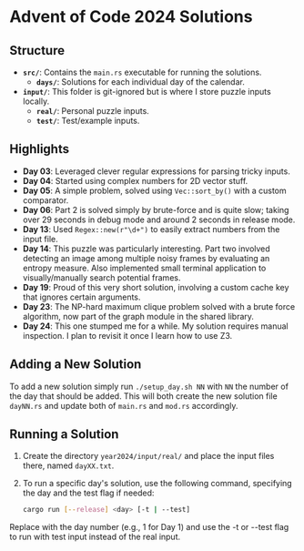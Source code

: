 # Advent of Code 2024 Solutions

## Structure

- **`src/`**: Contains the `main.rs` executable for running the solutions.
  - **`days/`**: Solutions for each individual day of the calendar.
- **`input/`**: This folder is git-ignored but is where I store puzzle inputs locally.
  - **`real/`**: Personal puzzle inputs.
  - **`test/`**: Test/example inputs.

## Highlights

- **Day 03**: Leveraged clever regular expressions for parsing tricky inputs.
- **Day 04**: Started using complex numbers for 2D vector stuff.
- **Day 05**: A simple problem, solved using `Vec::sort_by()` with a custom comparator.
- **Day 06**: Part 2 is solved simply by brute-force and is quite slow; taking over 29 seconds in debug mode and around 2 seconds in release mode.
- **Day 13**: Used `Regex::new(r"\d+")` to easily extract numbers from the input file.
- **Day 14**: This puzzle was particularly interesting. Part two involved detecting an image among multiple noisy frames by evaluating an entropy measure. Also implemented small terminal application to visually/manually search potential frames.
- **Day 19**: Proud of this very short solution, involving a custom cache key that ignores certain arguments.
- **Day 23**: The NP-hard maximum clique problem solved with a brute force algorithm, now part of the graph module in the shared library.
- **Day 24**: This one stumped me for a while. My solution requires manual inspection. I plan to revisit it once I learn how to use Z3.

## Adding a New Solution
To add a new solution simply run `./setup_day.sh NN` with `NN` the number of the day that should be added. This will both create the new solution file `dayNN.rs` and update both of `main.rs` and `mod.rs` accordingly.

## Running a Solution

1. Create the directory `year2024/input/real/` and place the input files there, named `dayXX.txt`.
2. To run a specific day's solution, use the following command, specifying the day and the test flag if needed:

    ```bash
    cargo run [--release] <day> [-t | --test]
    ```
Replace <day> with the day number (e.g., 1 for Day 1) and use the -t or --test flag to run with test input instead of the real input.